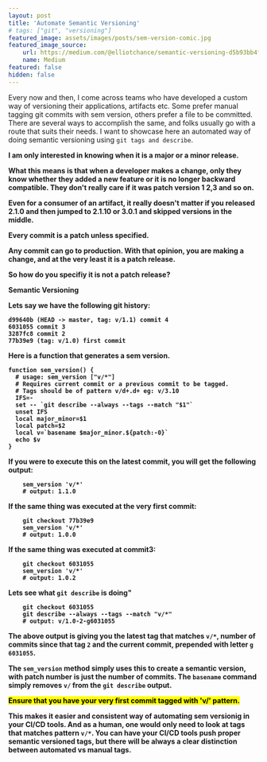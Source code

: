 ```yaml
---
layout: post
title: 'Automate Semantic Versioning'
# tags: ["git", "versioning"]
featured_image: assets/images/posts/sem-version-comic.jpg  
featured_image_source:
    url: https://medium.com/@elliotchance/semantic-versioning-d5b93bb4faf4
    name: Medium
featured: false
hidden: false
---
```


Every now and then, I come across teams who have developed a custom way of versioning their applications, artifacts etc. Some prefer manual tagging git commits with sem version, others prefer a file to be committed. There are several ways to accomplish the same, and folks usually go with a route that suits their needs. I want to showcase here an automated way of doing semantic versioning using `git tags and describe`.

<!--more-->

<strong>
I am only interested in knowing when it is a major or a minor release.
<strong>


What this means is that when a developer makes a change, only they know whether they added a new feature or it is no longer backward compatible. They don't really care if it was patch version 1 2,3 and so on. 

Even for a consumer of an artifact, it really doesn't matter if you released 2.1.0 and then jumped to 2.1.10 or 3.0.1 and skipped versions in the middle.

<strong>
Every commit is a patch unless specified.
<strong>

Any commit can go to production. With that opinion, you are making a change, and at the very least it is a patch release. 

So how do you specifiy it is not a patch release?

<strong>
Semantic Versioning
<strong>

Lets say we have the following git history:
```
d99640b (HEAD -> master, tag: v/1.1) commit 4
6031055 commit 3
3287fc8 commit 2
77b39e9 (tag: v/1.0) first commit
```

Here is a function that generates a sem version.

```
function sem_version() {
  # usage: sem_version ["v/*"]
  # Requires current commit or a previous commit to be tagged.
  # Tags should be of pattern v/d+.d+ eg: v/3.10
  IFS=-
  set -- `git describe --always --tags --match "$1"`
  unset IFS
  local major_minor=$1
  local patch=$2
  local v=`basename $major_minor.${patch:-0}`
  echo $v
}
```

If you were to execute this on the latest commit, you will get the following output:
```
    sem_version 'v/*'
    # output: 1.1.0
```

If the same thing was executed at the very first commit:
```
    git checkout 77b39e9
    sem_version 'v/*'
    # output: 1.0.0
```

If the same thing was executed at commit3:
```
    git checkout 6031055
    sem_version 'v/*'
    # output: 1.0.2
```

Lets see what `git describe` is doing"

```
    git checkout 6031055
    git describe --always --tags --match "v/*"
    # output: v/1.0-2-g6031055
```

The above output is giving you the latest tag that matches `v/*`, number of commits since that tag `2` and the current commit, prepended with letter `g` `6031055`.

The `sem_version` method simply uses this to create a semantic version, with patch number is just the number of commits. The `basename` command simply removes `v/` from the `git describe` output.

<mark>Ensure that you have your very first commit tagged with 'v/' pattern.</mark>

This makes it easier and consistent way of automating sem versionig in your CI/CD tools. And as a human, one would only need to look at tags that matches pattern `v/*`. You can have your CI/CD tools push proper semantic versioned tags, but there will be always a clear distinction between automated vs manual tags. 


